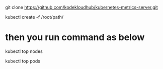 git clone https://github.com/kodekloudhub/kubernetes-metrics-server.git

kubectl create -f /root/path/

# then you run command as below
kubectl top nodes

kubectl top  pods

